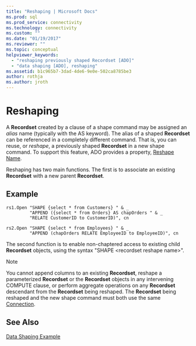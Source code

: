 ```yaml
---
title: "Reshaping | Microsoft Docs"
ms.prod: sql
ms.prod_service: connectivity
ms.technology: connectivity
ms.custom: ""
ms.date: "01/19/2017"
ms.reviewer: ""
ms.topic: conceptual
helpviewer_keywords: 
  - "reshaping previously shaped Recordset [ADO]"
  - "data shaping [ADO], reshaping"
ms.assetid: b1c965b7-3dad-4de6-9e0e-502ca8785be3
author: rothja
ms.author: jroth
---
```

# Reshaping
A **Recordset** created by a clause of a shape command may be assigned an *alias* name (typically with the AS keyword). The alias of a shaped **Recordset** can be referenced in a completely different command. That is, you can reuse, or *reshape*, a previously shaped **Recordset** in a new shape command. To support this feature, ADO provides a property, [Reshape Name](../../../ado/reference/ado-api/reshape-name-property-dynamic-ado.md).  
  
 Reshaping has two main functions. The first is to associate an existing **Recordset** with a new parent **Recordset**.  
  
## Example  
  
```  
rs1.Open "SHAPE {select * from Customers} " & _  
         "APPEND ({select * from Orders} AS chapOrders " & _  
         "RELATE CustomerID to CustomerID)", cn  
  
rs2.Open "SHAPE {select * from Employees} " & _  
         "APPEND (chapOrders RELATE EmployeeID to EmployeeID)", cn  
```  
  
 The second function is to enable non-chaptered access to existing child **Recordset** objects, using the syntax "SHAPE \<recordset reshape name>".  
  
> [!NOTE]
>  You cannot append columns to an existing **Recordset**, reshape a parameterized **Recordset** or the **Recordset** objects in any intervening COMPUTE clause, or perform aggregate operations on any **Recordset** descendant from the **Recordset** being reshaped. The **Recordset** being reshaped and the new shape command must both use the same [Connection](../../../ado/reference/ado-api/connection-object-ado.md).  
  
## See Also  
 [Data Shaping Example](../../../ado/guide/data/data-shaping-example.md)
